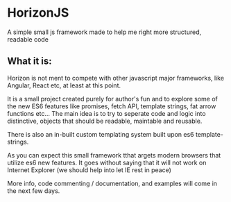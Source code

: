 # HorizonJS
A simple small js framework made to help me right more structured, readable code

## What it is:
Horizon is not ment to compete with other javascript major frameworks, like Angular, React etc, at least at this point. 

It is  a small project created purely for  author's fun and to explore some of the new ES6 features like promises, fetch API, template strings, fat arrow functions etc... The main idea is to try to seperate code and logic into 
distinctive, objects that should be readable, maintable and reusable. 

There is also an in-built custom templating system built upon es6
template-strings. 

As you can expect this small framework tthat argets modern browsers that utilize es6 new features. It goes without saying that it will not work 
on Internet Explorer (we should help into let IE rest in peace)  

More info, code commenting / documentation, and examples will come in the next few days. 

